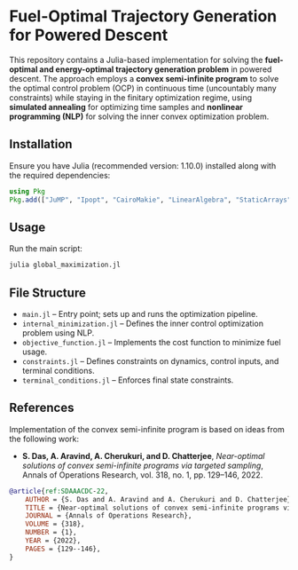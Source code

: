 # Fuel-Optimal Trajectory Generation for Powered Descent

This repository contains a Julia-based implementation for solving the **fuel-optimal and energy-optimal trajectory generation problem** in powered descent. The approach employs a **convex semi-infinite program** to solve the optimal control problem (OCP) in continuous time (uncountably many constraints) while staying in the finitary optimization regime, using **simulated annealing** for optimizing time samples and **nonlinear programming (NLP)** for solving the inner convex optimization problem.

## Installation

Ensure you have Julia (recommended version: 1.10.0) installed along with the required dependencies:

```julia
using Pkg
Pkg.add(["JuMP", "Ipopt", "CairoMakie", "LinearAlgebra", "StaticArrays", "Dates", "Serialization", "Optim", "Random", "LaTeXStrings"])
```

## Usage

Run the main script:

```julia
julia global_maximization.jl
```

## File Structure

- `main.jl` – Entry point; sets up and runs the optimization pipeline.
- `internal_minimization.jl` – Defines the inner control optimization problem using NLP.
- `objective_function.jl` – Implements the cost function to minimize fuel usage.
- `constraints.jl` – Defines constraints on dynamics, control inputs, and terminal conditions.
- `terminal_conditions.jl` – Enforces final state constraints.

## References

Implementation of the convex semi-infinite program is based on ideas from the following work:

- **S. Das, A. Aravind, A. Cherukuri, and D. Chatterjee**, *Near-optimal solutions of convex semi-infinite programs via targeted sampling*, Annals of Operations Research, vol. 318, no. 1, pp. 129–146, 2022.

```bibtex
@article{ref:SDAAACDC-22,
    AUTHOR = {S. Das and A. Aravind and A. Cherukuri and D. Chatterjee},
    TITLE = {Near-optimal solutions of convex semi-infinite programs via targeted sampling},
    JOURNAL = {Annals of Operations Research},
    VOLUME = {318},
    NUMBER = {1},
    YEAR = {2022},
    PAGES = {129--146},
}
```
